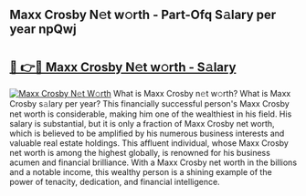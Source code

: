 ## Maxx Crosby N𝚎t w𝚘rth - Part-Ofq S𝚊lary per year npQwj

# <h2><a href="http://gc0cfmc.nevu.top/?p=Maxx+Crosby">🔗 👉🔴 Maxx Crosby N𝚎t w𝚘rth - S𝚊lary</a></h2>

[![Maxx Crosby N𝚎t W𝚘rth](https://i.imgur.com/Oavwk0R.jpeg)](http://gc0cfmc.nevu.top/?p=Maxx+Crosby)
What is Maxx Crosby n𝚎t w𝚘rth? What is Maxx Crosby s𝚊lary per year?
This financially successful person's Maxx Crosby net worth is considerable, making him one of the wealthiest in his field. His salary is substantial, but it is only a fraction of Maxx Crosby net worth, which is believed to be amplified by his numerous business interests and valuable real estate holdings. This affluent individual, whose Maxx Crosby net worth is among the highest globally, is renowned for his business acumen and financial brilliance. With a Maxx Crosby net worth in the billions and a notable income, this wealthy person is a shining example of the power of tenacity, dedication, and financial intelligence.
